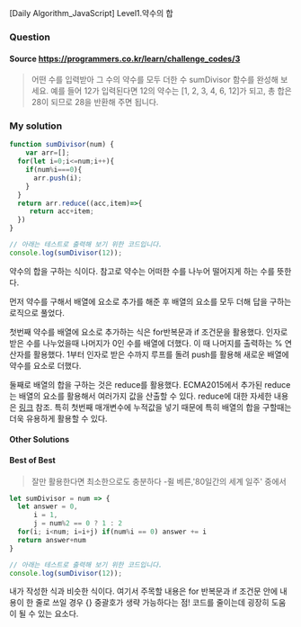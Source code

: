 [Daily Algorithm_JavaScript] Level1.약수의 합

### Question

#### Source https://programmers.co.kr/learn/challenge_codes/3

> 어떤 수를 입력받아 그 수의 약수를 모두 더한 수 sumDivisor 함수를 완성해 보세요. 예를 들어 12가 입력된다면 12의 약수는 [1, 2, 3, 4, 6, 12]가 되고, 총 합은 28이 되므로 28을 반환해 주면 됩니다.

### My solution

```javascript
function sumDivisor(num) {
    var arr=[];
  for(let i=0;i<=num;i++){
    if(num%i===0){
      arr.push(i);
    }
  }
  return arr.reduce((acc,item)=>{
     return acc+item;
  })
}

// 아래는 테스트로 출력해 보기 위한 코드입니다.
console.log(sumDivisor(12));
```

약수의 합을 구하는 식이다. 참고로 약수는 어떠한 수를 나누어 떨어지게 하는 수를 뜻한다. 

먼저 약수를 구해서 배열에 요소로 추가를 해준 후 배열의 요소를 모두 더해 답을 구하는 로직으로 풀었다.

첫번째 약수를 배열에 요소로 추가하는 식은 for반복문과 if 조건문을 활용했다. 인자로 받은 수를 나누었을때 나머지가 0인 수를 배열에 더했다. 이 때 나머지를 출력하는 % 연산자를 활용했다. 1부터 인자로 받은 수까지 루프를 돌려 push를 활용해 새로운 배열에 약수를 요소로 더했다.

둘째로 배열의 합을 구하는 것은 reduce를 활용했다. ECMA2015에서 추가된 reduce는 배열의 요소를 활용해서 여러가지 값을 산출할 수 있다. reduce에 대한 자세한 내용은 [링크](https://developer.mozilla.org/ko/docs/Web/JavaScript/Reference/Global_Objects/Array/Reduce) 참조. 특히 첫번째 매개변수에 누적값을 넣기 때문에 특히 배열의 합을 구할때는 더욱 유용하게 활용할 수 있다. 

#### Other Solutions

#### Best of Best

> 잘만 활용한다면 최소한으로도 충분하다 -쥘 베른,'80일간의 세계 일주' 중에서

```javascript
let sumDivisor = num => {
  let answer = 0,
      i = 1,
      j = num%2 == 0 ? 1 : 2
  for(i; i<num; i=i+j) if(num%i == 0) answer += i
  return answer+num
}

// 아래는 테스트로 출력해 보기 위한 코드입니다.
console.log(sumDivisor(12));
```

내가 작성한 식과 비슷한 식이다. 여기서 주목할 내용은 for 반복문과 if 조건문 안에 내용이 한 줄로 쓰일 경우 {} 중괄호가 생략 가능하다는 점! 코드를 줄이는데 굉장히 도움이 될 수 있는 요소다.